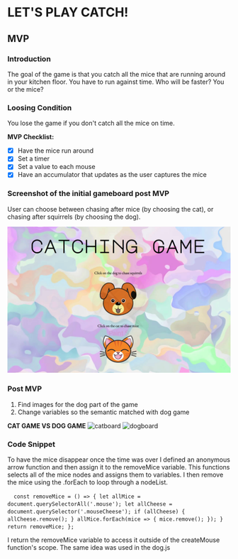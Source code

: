 # LET'S PLAY CATCH!

## MVP

### Introduction

The goal of the game is that you catch all the mice that are running around in your kitchen floor. You have to run against time.
Who will be faster? You or the mice?

### Loosing Condition

You lose the game if you don't catch all the mice on time.

 **MVP Checklist:**
- [x] Have the mice run around
- [x] Set a timer
- [x] Set a value to each mouse
- [x] Have an accumulator that updates as the user captures the mice

### Screenshot of the initial gameboard post MVP
User can choose between chasing after mice (by choosing the cat), or chasing after squirrels (by choosing the dog).

![gameboard](./firstPage/firstPage-images/firstPage.png)

### Post MVP

1. Find images for the dog part of the game
2. Change variables so the semantic matched with dog game

**CAT GAME VS DOG GAME**
![catboard](./firstPage/firstPage-images/catBoard.png)
![dogboard](./firstPage/firstPage-images/dogboard.png)

### Code Snippet
To have the mice disappear once the time was over I defined an anonymous arrow function and then assign it to the removeMice variable.
This functions selects all of the mice nodes and assigns them to variables.
I then remove the mice using the .forEach to loop through a nodeList.

`  const removeMice = () => {
    let allMice = document.querySelectorAll('.mouse');
    let allCheese = document.querySelector('.mouseCheese');
    if (allCheese) {
    allCheese.remove();
  }
    allMice.forEach(mice => {
      mice.remove();
    });
  }
  return removeMice;
};`

I return the removeMice variable to access it outside of the createMouse function's scope.
The same idea was used in the dog.js 